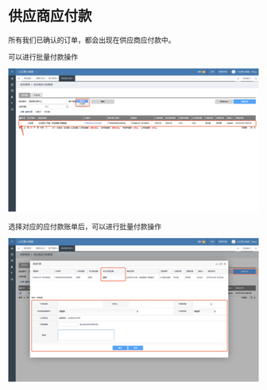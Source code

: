 # 供应商应付款

所有我们已确认的订单，都会出现在供应商应付款中。

可以进行批量付款操作

![](../.gitbook/assets/image%20%2825%29.png)

选择对应的应付款账单后，可以进行批量付款操作

![](../.gitbook/assets/image%20%2873%29.png)

